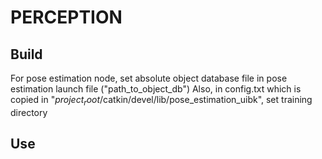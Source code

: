 PERCEPTION
==========

Build
-----

For pose estimation node, set absolute object database file in pose estimation launch file ("path_to_object_db")
Also, in config.txt which is copied in "$project_root$/catkin/devel/lib/pose_estimation_uibk", set training directory

Use
---


